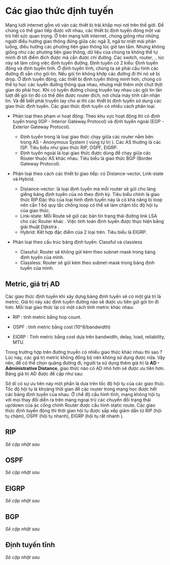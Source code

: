 # Các giao thức định tuyến

Mạng lưới internet gồm vô vàn các thiết bị trải khắp mọi nơi trên thế giới. Để chúng có thể giao tiếp được với nhau, các thiết bị định tuyến đóng một vai trò hết sức quan trọng. Ở trên mạng lưới internet, chúng giống như những người điều hướng giao thông đứng giữa các ngã 3, ngã tư miệt mài phân luồng, điều hướng các phương tiện giao thông lúc giờ tan tầm. Nhưng không giống như các phương tiện giao thông, dữ liệu của chúng ta không thể tự mình đi tới điểm đích được mà cần được chỉ đường. Các switch, router, .. lúc này sẽ làm công việc định tuyến đường. Định tuyến có 2 kiểu: Định tuyến động và định tuyến tĩnh. Ở định tuyến tĩnh, chúng ta sẽ phải cấu hình các đường đi sẵn cho gói tin. Nếu gói tin không khớp các đường đi thì nó sẽ bị drop. Ở định tuyến động, các thiết bị định tuyến thông minh hơn, chúng có thể tự học các tuyến đường thông qua nhau, nhưng mất thêm một chút thời gian do phải học. Khi có tuyến đường chúng truyền tay nhau các gói tin lần lượt để gói tin đó có thể đến được router đích, nơi chứa máy tính cần nhận tin. Và để biết phải truyền tay cho ai thì các thiết bị định tuyến sử dụng các giao thức định tuyến. Các giao thức định tuyến có nhiều cách phân loại.

- Phân loại theo phạm vi hoạt động: Theo khu vực hoạt động thì có định tuyến trong (IGP - Interior Gateway Protocol) và định tuyến ngoài (EGP - Exterior Gateway Protocol). 
	- Định tuyến trong là loại giao thức chạy giữa các router nằm bên trong AS - Anonymous System ( vùng tự trị ).  Các AS thường là các ISP. Tiêu biểu như giao thức RIP, OSPF, EIGRP. 
	- Định tuyến ngoài là loại giao thức được dùng để chạy giữa các Router thuộc AS khác nhau. Tiêu biểu là giao thức BGP (Border Gateway Protocol).

- Phân loại theo cách các thiết bị giao tiếp: có Distance-vector, Link-state và Hybrid.
	- Distance-vector: là loại định tuyến mà mỗi router sẽ gửi cho láng giềng bảng định tuyến của nó theo định kỳ. Tiêu biểu chính là giao thức RIP.Đặc thù của loại hình định tuyến này là có khả năng bị loop nên cần 1 bộ quy tắc chống loop có thể sẽ làm chậm tốc độ hội tụ của giao thức.
	- Link-state: Mỗi Route sẽ gửi các bản tin trạng thái đường link LSA cho các Router khác . Việc tính toán định tuyến được thực hiện bằng giải thuật Dijkstra . 
	- Hybrid: Kết hợp đặc điểm của 2 loại trên. Tiêu biểu là EIGRP.

- Phân loại theo cấu trúc bảng định tuyến: Classful và classless
	- Classful: Router sẽ không gửi kèm theo subnet-mask trong bảng định tuyến của mình.
 	- Classless: Router sẽ gửi kèm theo subnet-mask trong bảng định tuyến của mình.

## Metric, giá trị AD 

Các giao thức định tuyến khi xây dựng bảng định tuyến sẽ có một giá trị là metric. Giá trị này xác định tuyến đường nào sẽ được ưu tiên gửi gói tin đi hơn. Mỗi loại giao thức lại có một cách tính metric khác nhau:

- RIP : tính metric bằng hop count.

- OSPF : tính metric bằng cost (10^8/bandwidth)

- EIGRP : Tính metric bằng cost dựa trên bandwidth, delay, load, reliability, MTU.

Trong trường hợp trên đường truyền có nhiều giao thức khác nhau thì sao ? Lúc này, các giá trị metric không đồng bộ nên không sử dụng được nữa. Vậy nên, để có thể chọn quãng đường đi, người ta sử dụng thêm giá trị là **AD - Administrative Distance**, giao thức nào có AD nhỏ hơn sẽ được ưu tiên hơn. Bảng giá trị AD được đề cập như sau: 


Sở dĩ có sự ưu tiên này một phần là dựa trên tốc độ hội tụ của các giao thức. Tốc độ hội tụ là khoảng thời gian để các router trong mạng học được hết các bảng định tuyến của nhau. Ở chế độ cấu hình tĩnh, mạng không hội tụ với mọi thay đổi diễn ra trên mạng ngoại trừ các chuyển đổi trạng thái up/down của ác cổng chính Router được cấu hình static route. Các giao thức định tuyến động thì thời gian hội tụ được sắp xếp giảm dần từ RIP (hội tụ chậm), OSPF (hội tụ nhanh), EIGRP (hội tụ rất nhanh ).

## RIP
*Sẽ cập nhật sau*
## OSPF
*Sẽ cập nhật sau*
## EIGRP
*Sẽ cập nhật sau*
## BGP
*Sẽ cập nhật sau*
## Định tuyến tĩnh
*Sẽ cập nhật sau*
